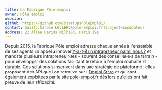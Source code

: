 ```yaml
---
title: La Fabrique Pôle emploi
owner: Pôle emploi
website:
github: https://github.com/StartupsPoleEmploi/
contact: mailto:Carole.LECLERC@pole-emploi.fr?subject=Incubateur
address: 22 Allée Darius Milhaud, Paris 19e
---
```


Depuis 2015, la Fabrique Pôle emploi adresse chaque année à l'ensemble de ses agents un appel à innover [Y-a-t-il un intrapreneur parmi nous ?](/2017/03/22/intrapreneurs-comment-les-trouver.html) et mandate plusieurs intrapreneu·r·ses - souvent des conseiller·e·s de terrain - pour développer des solutions facilitant le retour à l'emploi souhaité et durable. Ces solutions s'inscrivent dans une stratégie de plateforme : elles proposent des API que l'on retrouve sur l'[Emploi Store](https://www.emploi-store-dev.fr/) et qui sont également exploitées par le site [pole-emploi.fr](http://pole-emploi.fr) dès lors qu'elles ont fait preuve de leur efficacité.
